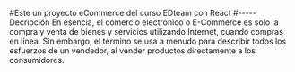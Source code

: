 #Este un proyecto eCommerce del curso EDteam con React
#-----Decripción
En esencia, el comercio electrónico o E-Commerce es solo la compra y venta de bienes y servicios utilizando Internet, cuando compras en línea. Sin embargo, el término se usa a menudo para describir todos los esfuerzos de un vendedor, al vender productos directamente a los consumidores.